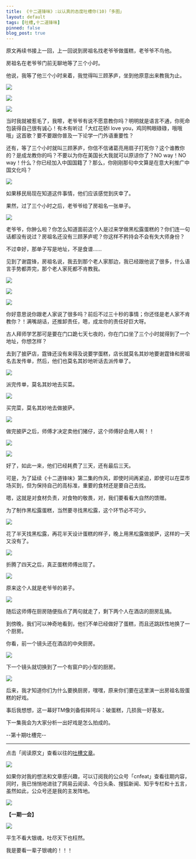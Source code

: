 ```yaml
---
title: 《十二道锋味》:以认真的态度吐槽你(10)「多图」
layout: default
tags: [吐槽,十二道锋味]
pinned: false
blog_post: true
---
```


原文再续书接上一回，上一回说到房祖名找老爷爷做蛋糕，老爷爷不鸟他。

房祖名在老爷爷门前无聊地等了三个小时。

他说，我等了他三个小时来着，我觉得叫三顾茅庐，坐到他原意出来教我为止。

![](http://cnfeat.qiniudn.com/Image-2014-08-16-15-23-16.jpg)

![](http://cnfeat.qiniudn.com/Image-2014-08-16-15-23-26.jpg)

![](http://cnfeat.qiniudn.com/Image-2014-08-16-15-23-37.jpg)

当时我就被惹毛了，我嚓，老爷爷有说不愿意教你吗？明明就是语言不通，你死命包装得自己很有诚心！有木有听过「大红花轿I love you，鸡同鸭眼碌碌，哦哦哦」这首歌？要不要跟你普及一下论学一门外语重要性？

还有，等了三个小时就叫三顾茅庐，你信不信诸葛亮用扇子打死你？这个谁教你的？是成龙教你的吗？不要以为你在美国长大我就可以原谅你了？NO way！NO way！什么？你已经加入中国国籍了？那么，你刚刚那句中文算是在意大利推广中国文化吗？

![](http://cnfeat.qiniudn.com/Image-2014-08-16-15-54-13.jpg)

如果移民局现在知道这件事情，他们应该感觉到庆幸了。

果然，过了三个小时之后，老爷爷给了房祖名一张单子。

![](http://cnfeat.qiniudn.com/Image-2014-08-16-21-44-50.jpg)

老爷爷，你肿么啦？你怎么知道面前这个人是过来学做黑松露蛋糕的？你们连一句话都没有说过？房祖名还没有三顾茅庐呢？你这样不矜持会不会有失大师身份？

不过幸好，那单子写是地址，不是食谱……

见到了谢霆锋，房祖名说，我去到那个老人家那边，我已经跟他说了很多，什么语言手势都弄完，那个老人家死都不肯教我。

![](http://cnfeat.qiniudn.com/Image-2014-08-16-21-51-24.jpg)

![](http://cnfeat.qiniudn.com/Image-2014-08-16-21-51-33.jpg)

![](http://cnfeat.qiniudn.com/Image-2014-08-16-21-51-44.jpg)

你好意思说你跟老人家说了很多吗？前后不过三十秒的事情；你还怪是老人家不肯教你？！满嘴胡话，还推卸责任，嗯，成龙你的责任好巨大呀。

古人拜师学艺那可是要在门口跪七天七夜的，你在门口坐了三个小时就得到了一个地址，你想怎样？

去到了披萨店，霆锋还没有来得及说要学蛋糕，店长就莫名其妙地要谢霆锋和房祖名去发传单，然后，他们也莫名其妙地听话去派传单了。

![](http://cnfeat.qiniudn.com/Image-2014-08-16-22-05-06.jpg)

派完传单，莫名其妙地去买菜。

![](http://cnfeat.qiniudn.com/Image-2014-08-16-22-17-41.jpg)

买完菜，莫名其妙地去做披萨。

![](http://cnfeat.qiniudn.com/Image-2014-08-16-22-18-06.jpg)

做完披萨之后，师傅才决定卖他们猪仔，这个师傅好会用人啊！！

![](http://cnfeat.qiniudn.com/Image-2014-08-16-22-19-31.jpg)

![](http://cnfeat.qiniudn.com/Image-2014-08-16-22-19-41.jpg)

好了，如此一来，他们已经耗费了三天，还有最后三天。

可是，为了延续《十二道锋味》第二集的作风，即使时间再紧迫，即使可以在菜市场买到，但为保持自己的高标准，重要的食材还是要自己去找。

嗯，这就是对食材负责，对食物的敬畏，对，我们要看看大自然的馈赠。

为了制作黑松露蛋糕，当然要寻找黑松露，这个环节必不可少。

![](http://cnfeat.qiniudn.com/Image-2014-08-16-22-22-21.jpg)

花了半天找黑松露，再花半天设计蛋糕的样子，晚上用黑松露做披萨，这样的一天又没有了。

![](http://cnfeat.qiniudn.com/Image-2014-08-16-22-24-08.jpg)

折腾了四天之后，真正蛋糕师傅出现了。

![](http://cnfeat.qiniudn.com/Image-2014-08-17-21-34-52.jpg)

原来这个人就是老爷爷的弟子。

![](http://cnfeat.qiniudn.com/Image-2014-08-17-21-36-31.jpg)

随后这师傅在厨房随便指点了两句就走了，剩下两个人在酒店的厨房乱搞。

到傍晚，我们可以神奇地看到，他们不单已经做好了蛋糕，而且还跳跃性地换了一个厨房。

你看，前一个镜头还在酒店的中央厨房。

![](http://cnfeat.qiniudn.com/Image-2014-08-17-21-51-43.jpg)

下一个镜头就切换到了一个有窗户的小型的厨房。

![](http://cnfeat.qiniudn.com/Image-2014-08-17-21-46-22.jpg)

后来，我才知道你们为什么要换厨房，嘿嘿，原来你们要在这里演一出房祖名毁蛋糕的好戏。

事后我想想，这一幕好TM像刘备假摔阿斗：破蛋糕，几损我一好基友。

下一集我会为大家分析一出好戏是怎么拍成的。

--第十期吐槽完--

----

点击「阅读原文」查看以往的[吐槽文章](http://jianshu.io/users/c30afb47d730/latest_articles)。

![](http://cnfeat.qiniudn.com/mHDSX.png)

如果你对我的想法和文章感兴趣，可以订阅我的公众号「cnfeat」查看往期内容，同时，我已悄悄地进驻了网易云阅读、今日头条、搜狐新闻、知乎专栏和十五言，虽然如此，公众号还是我的主发阵地。

![](http://cnfeat.qiniudn.com/signitrue-2014-07-11.png)


**【一期一会】**

![](http://cnfeat.qiniudn.com/e5a9501cecc047a.jpg)

平生不看大银魂，吐尽天下也枉然。

我是要看一辈子银魂的！！！
